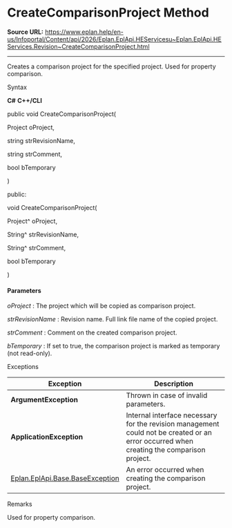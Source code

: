 # CreateComparisonProject Method

**Source URL:** https://www.eplan.help/en-us/Infoportal/Content/api/2026/Eplan.EplApi.HEServicesu~Eplan.EplApi.HEServices.Revision~CreateComparisonProject.html

---

Creates a comparison project for the specified project. Used for property comparison.

Syntax

**C#**
**C++/CLI**


public void CreateComparisonProject( 

   Project oProject,

   string strRevisionName,

   string strComment,

   bool bTemporary

)

public:

void CreateComparisonProject( 

   Project^ oProject,

   String^ strRevisionName,

   String^ strComment,

   bool bTemporary

)


#### Parameters

*oProject*
:   The project which will be copied as comparison project.

*strRevisionName*
:   Revision name. Full link file name of the copied project.

*strComment*
:   Comment on the created comparison project.

*bTemporary*
:   If set to true, the comparison project is marked as temporary (not read-only).

Exceptions

| Exception | Description |
| --- | --- |
| **ArgumentException** | Thrown in case of invalid parameters. |
| **ApplicationException** | Internal interface necessary for the revision management could not be created or an error occurred when creating the comparison project. |
| [Eplan.EplApi.Base.BaseException](Eplan.EplApi.Baseu~Eplan.EplApi.Base.BaseException.html) | An error occurred when creating the comparison project. |

Remarks

Used for property comparison.
